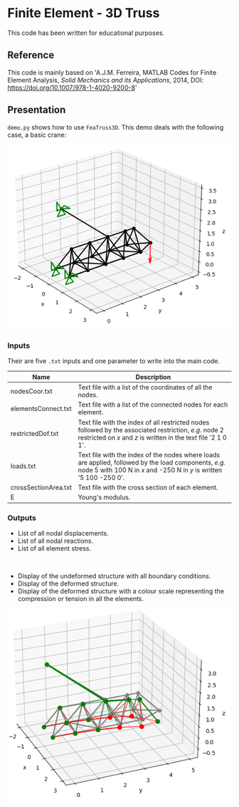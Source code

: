 # Finite Element - 3D Truss

This code has been written for educational purposes.

## Reference
This code is mainly based on 'A.J.M. Ferreira, MATLAB Codes for Finite Element Analysis, _Solid Mechanics and its Applications_, 2014, DOI: https://doi.org/10.1007/978-1-4020-9200-8'

## Presentation
`demo.py` shows how to use `FeaTruss3D`. This demo deals with the following case, a basic crane:

![TreatedCase](./images/crane_BC.png)

### Inputs
Their are five `.txt` inputs and one parameter to write into the main code.

| Name | Description |
|------|-------------|
| nodesCoor.txt | Text file with a list of the coordinates of all the nodes. |
| elementsConnect.txt | Text file with a list of the connected nodes for each element. |
| restrictedDof.txt | Text file with the index of all restricted nodes followed by the associated restriction, _e.g._ node 2 restricted on _x_ and _z_ is written in the text file '2 1 0 1'. |
| loads.txt | Text file with the index of the nodes where loads are applied, followed by the load components, _e.g._ node 5 with 100 N in _x_ and -250 N in _y_ is written '5 100 -250 0'. |
| crossSectionArea.txt | Text file with the cross section of each element. |
| E | Young's modulus. |

### Outputs

+ List of all nodal displacements.
+ List of all nodal reactions.
+ List of all element stress.

<br>

+ Display of the undeformed structure with all boundary conditions.
+ Display of the deformed structure.
+ Display of the deformed structure with a colour scale representing the compression or tension in all the elements.

![TreatedCase](./images/crane_deformed_colored.png)
